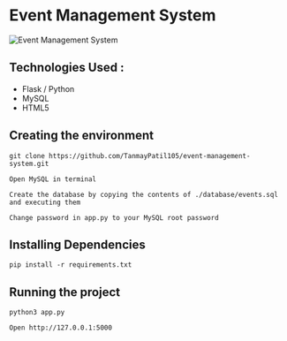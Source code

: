 # Event Management System
![Event Management System](https://user-images.githubusercontent.com/92677342/201507545-7f4b62dd-e31a-4f77-9777-71734b620ce7.png)

## Technologies Used :

- Flask / Python
- MySQL
- HTML5

## Creating the environment

```
git clone https://github.com/TanmayPatil105/event-management-system.git
```

```
Open MySQL in terminal
```

```
Create the database by copying the contents of ./database/events.sql and executing them
```

```
Change password in app.py to your MySQL root password
```

## Installing Dependencies

```
pip install -r requirements.txt
```

## Running the project

```
python3 app.py
```

```
Open http://127.0.0.1:5000
```
